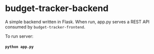 # budget-tracker-backend

A simple backend written in Flask. When run, app.py serves a REST API consumed by `budget-tracker-frontend`.

To run server:

#### `python app.py`
